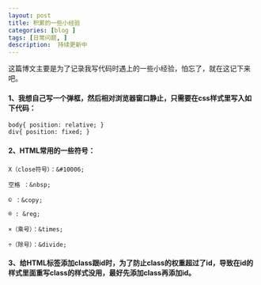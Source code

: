 ```yaml
---
layout: post
title: 积累的一些小经验
categories: [blog ]
tags: [日常问题, ]
description:  持续更新中
---
```


这篇博文主要是为了记录我写代码时遇上的一些小经验，怕忘了，就在这记下来吧。

#### 1、我想自己写一个弹框，然后相对浏览器窗口静止，只需要在css样式里写入如下代码：

```
body{ position: relative; }
div{ position: fixed; }
```

#### 2、HTML常用的一些符号：

    X（close符号）：&#10006;

    空格 ：&nbsp;
 
    © ：&copy;
    
    ® : &reg;

    ×（乘号）：&times;
    
    ÷（除号）：&divide;

#### 3、给HTML标签添加class跟id时，为了防止class的权重超过了id，导致在id的样式里面重写class的样式没用，最好先添加class再添加id。
